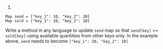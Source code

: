 1. 

```
Map send = ["key_1": 10, "key_2": 20]
Map sold = ["key_1": 20, "key_2": 10]
```
Write a method in any language to update `send` map so that `send[key]` >= `sold[key]` using available quantities from other keys only. In the example above, `send` needs to become `["key_1": 20, "key_2": 10]`

